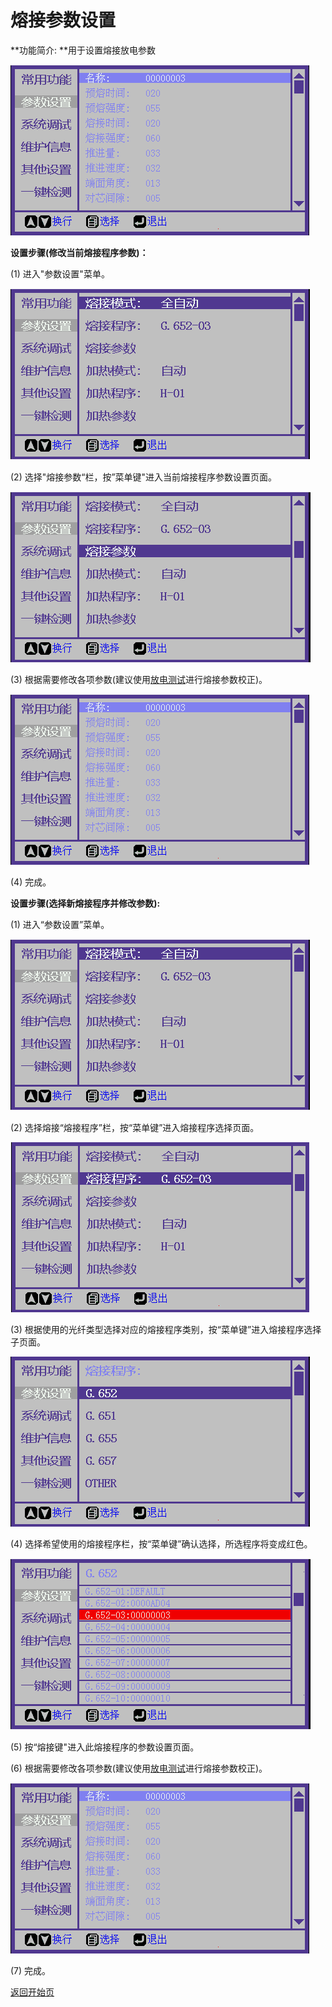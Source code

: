 # 熔接参数设置

**功能简介: **用于设置熔接放电参数

![](../../.gitbook/assets/P2-3-1.set-arc-params-cn-480-272.png)

**设置步骤(修改当前熔接程序参数)：**

(1) 进入"参数设置"菜单。

![](../../.gitbook/assets/P2-1.operation-mode-cn-480-272.png)

(2) 选择"熔接参数“栏，按”菜单键"进入当前熔接程序参数设置页面。

![](<../../.gitbook/assets/P2-3.arc parameter-cn-480-272.png>)

(3) 根据需要修改各项参数(建议使用[放电测试](../../daily-maintenance/fang-dian-ce-shi.md)进行熔接参数校正)。

![](../../.gitbook/assets/P2-3-1.set-arc-params-cn-480-272.png)

(4) 完成。

**设置步骤(选择新熔接程序并修改参数):**

(1) 进入“参数设置”菜单。

![](../../.gitbook/assets/P2-1.operation-mode-cn-480-272.png)

(2) 选择熔接“熔接程序”栏，按“菜单键”进入熔接程序选择页面。

![](<../../.gitbook/assets/P2-2.current program-cn-480-272.png>)

(3) 根据使用的光纤类型选择对应的熔接程序类别，按“菜单键”进入熔接程序选择子页面。

![](../../.gitbook/assets/P2-2-1.select-arc-program-g652-cn-480-272.png)

(4) 选择希望使用的熔接程序栏，按“菜单键”确认选择，所选程序将变成红色。

![](../../.gitbook/assets/P2-2-1-3.select-arc-program-g652-3-cn-480-272.png)

(5) 按“熔接键"进入此熔接程序的参数设置页面。

(6) 根据需要修改各项参数(建议使用[放电测试](../../daily-maintenance/fang-dian-ce-shi.md)进行熔接参数校正)。

![](../../.gitbook/assets/P2-3-1.set-arc-params-cn-480-272.png)

(7) 完成。



[返回开始页](../../)
